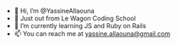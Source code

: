 - 👋 Hi, I’m @YassineAllaouna
- 👀 Just out from Le Wagon Coding School
- 🌱 I’m currently learning JS and Ruby on Rails
- 📫 You can reach me at yassine.allaouna@gmail.com

<!---
YassineAllaouna/YassineAllaouna is a ✨ special ✨ repository because its `README.md` (this file) appears on your GitHub profile.
You can click the Preview link to take a look at your changes.
--->
